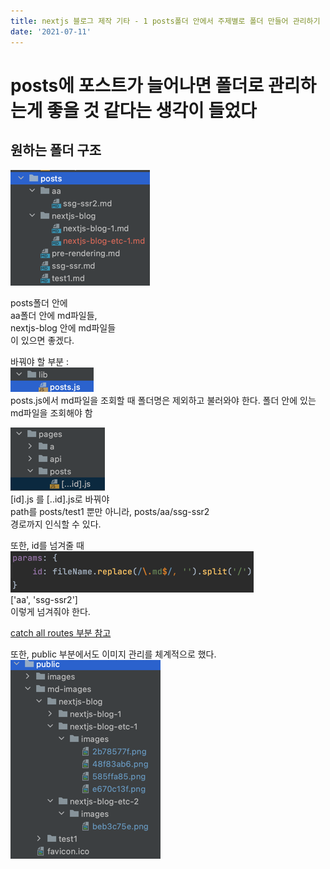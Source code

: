 ```yaml
---
title: nextjs 블로그 제작 기타 - 1 posts폴더 안에서 주제별로 폴더 만들어 관리하기
date: '2021-07-11'
---
```

# posts에 포스트가 늘어나면 폴더로 관리하는게 좋을 것 같다는 생각이 들었다

## 원하는 폴더 구조
![](.nextjs-blog-etc-1_images/48f83ab6.png)  

posts폴더 안에  
aa폴더 안에 md파일들,  
nextjs-blog 안에 md파일들  
이 있으면 좋겠다.  

바꿔야 할 부분 :  
![](.nextjs-blog-etc-1_images/e670c13f.png)  
posts.js에서 md파일을 조회할 때 폴더명은 제외하고 불러와야 한다. 폴더 안에 있는 md파일을 조회해야 함  

![](.nextjs-blog-etc-1_images/2b78577f.png)  
[id].js 를 [..id].js로 바꿔야  
path를 posts/test1 뿐만 아니라, posts/aa/ssg-ssr2  
경로까지 인식할 수 있다.  

또한, id를 넘겨줄 때  
![](.nextjs-blog-etc-1_images/585ffa85.png)  
['aa', 'ssg-ssr2']  
이렇게 넘겨줘야 한다.

[catch all routes 부분 참고](https://nextjs.org/docs/routing/dynamic-routes)

또한, public 부분에서도 이미지 관리를 체계적으로 했다.  
![](.nextjs-blog-etc-1_images/969172c8.png)  